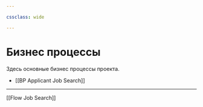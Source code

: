 ```yaml
---

cssclass: wide

---
```


# Бизнес процессы

Здесь основные бизнес процессы проекта. 

- [[BP Applicant Job Search]]

---

[[Flow Job Search]]

